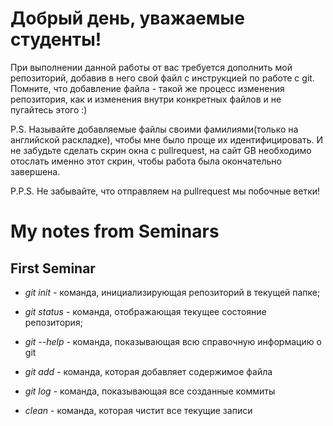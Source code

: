# Добрый день, уважаемые студенты! 
  При выполнении данной работы от вас требуется дополнить мой репозиторий, добавив в него свой файл с инструкцией по работе с git. Помните, что добавление файла - такой же процесс изменения репозитория, как и изменения внутри конкретных файлов и не пугайтесь этого :)

  P.S. Называйте добавляемые файлы своими фамилиями(только на английской раскладке), чтобы мне было проще их идентифицировать. И не забудьте сделать скрин окна с pullrequest, на сайт GB необходимо отослать именно этот скрин, чтобы работа была окончательно завершена.

  P.P.S. Не забывайте, что отправляем на pullrequest мы побочные ветки!


  # My notes from Seminars

  ## First Seminar

  * *git init* - команда, инициализирующая репозиторий в текущей папке;

  * *git status* - команда, отображающая текущее состояние репозитория;

  * *git --help* - команда, показывающая всю справочную информацию о git

  * *git add* - команда, которая добавляет содержимое файла

  * *git log* - команда, показывающая все созданные коммиты

  * *clean* - команда, которая чистит все текущие записи 


